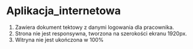 # Aplikacja_internetowa
1. Zawiera dokument tektowy z danymi logowania dla pracownika.
2. Strona nie jest responsywna, tworzona na szerokości ekranu 1920px.
3. Witryna nie jest ukończona w 100%

